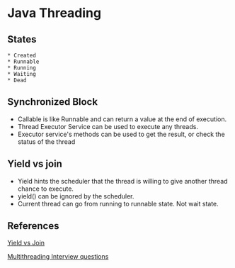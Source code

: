 # Java Threading

## States
	* Created
	* Runnable
	* Running
	* Waiting
	* Dead


 ## Synchronized Block
 
 * Callable is like Runnable and can return a value at the end of execution.
 * Thread Executor Service can be used to execute any threads.
 * Executor service's methods can be used to get the result, or check the status of the thread
 
## Yield vs join

* Yield hints the scheduler that the thread is willing to give another thread chance to execute.
* yield() can be ignored by the scheduler.
* Current thread can go from running to runnable state. Not wait state.
	
## References

[Yield vs Join](http://howtodoinjava.com/core-java/multi-threading/difference-between-yield-and-join-in-threads-in-java/)

[Multithreading Interview questions](http://www.journaldev.com/1162/java-multithreading-concurrency-interview-questions-answers)
